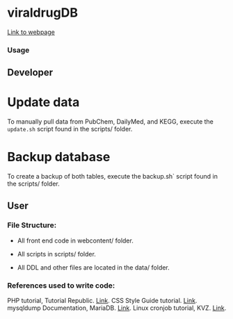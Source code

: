 # viraldrugDB

[Link to webpage](http://odin.unomaha.edu/~edoerr/viraldrugDB.php)

### Usage

## Developer
# Update data
To manually pull data from PubChem, DailyMed, and KEGG, execute the `update.sh` script found in the scripts/ folder.

# Backup database
To create a backup of both tables, execute the backup.sh` script found in the scripts/ folder. 

## User

### File Structure:
- All front end code in webcontent/ folder.

- All scripts in scripts/ folder.

- All DDL and other files are located in the data/ folder.


###  References used to write code:
PHP tutorial, Tutorial Republic. [Link](tutorialrepublic.com/php-tutorial/).
CSS Style Guide tutorial. [Link](https://www.w3schools.com/html/html_css.asp).
mysqldump Documentation, MariaDB. [Link](https://mariadb.com/kb/en/mysqldump/).
Linux cronjob tutorial, KVZ. [Link](https://kvz.io/schedule-tasks-on-linux-using-crontab.html).
